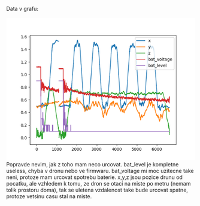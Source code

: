 Data v grafu:
<br>
<br>
![fig1](plot.png)
<br>
Popravde nevim, jak z toho mam neco urcovat.
bat_level je kompletne useless, chyba v dronu nebo ve firmwaru.
bat_voltage mi moc uzitecne take neni, protoze mam urcovat spotrebu baterie.
x,y,z jsou pozice drunu od pocatku, ale vzhledem k tomu, ze dron se otaci na miste po metru
(nemam tolik prostoru doma), tak se uletena vzdalenost take bude urcovat spatne, protoze vetsinu casu stal na miste.

